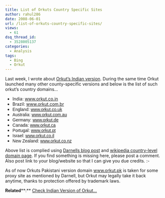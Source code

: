 ```yaml
---
title: List of Orkuts Country Specific Sites
author: rahul286
date: 2008-06-01
url: /list-of-orkuts-country-specific-sites/
views:
  - 61
dsq_thread_id:
  - 3528005137
categories:
  - Analysis
tags:
  - Bing
  - Orkut
---
```

Last week, I wrote about [Orkut&#8217;s Indian version][1]. During the same time Orkut launched many other county-specific versions and below is the list of such orkut&#8217;s country domains&#8230;

  * India: <a href="http://www.orkut.co.in" onclick="_gaq.push(['_trackEvent', 'outbound-article', 'http://www.orkut.co.in', 'www.orkut.co.in']);" >www.orkut.co.in</a>
  * Brazil: <a href="http://www.orkut.com.br" onclick="_gaq.push(['_trackEvent', 'outbound-article', 'http://www.orkut.com.br', 'www.orkut.com.br']);" >www.orkut.com.br</a>
  * <span style="font-family: Helvetica;line-height: normal">England: <a href="http://www.orkut.com.br" onclick="_gaq.push(['_trackEvent', 'outbound-article', 'http://www.orkut.com.br', 'www.orkut.co.uk']);" >www.orkut.co.uk</a></span>
  * <span style="font-family: Helvetica;line-height: normal">Australia: <a href="http://www.orkut.com.au" onclick="_gaq.push(['_trackEvent', 'outbound-article', 'http://www.orkut.com.au', 'www.orkut.com.au']);" >www.orkut.com.au</a></span>
  * <span style="font-family: Helvetica;line-height: normal">Germany: <a href="http://www.orkut.de" onclick="_gaq.push(['_trackEvent', 'outbound-article', 'http://www.orkut.de', 'www.orkut.de']);" >www.orkut.de</a><br /></span>
  * <span style="font-family: Helvetica;line-height: normal">Canada: <a href="http://www.orkut.ca" onclick="_gaq.push(['_trackEvent', 'outbound-article', 'http://www.orkut.ca', 'www.orkut.ca']);" >www.orkut.ca</a></span>
  * <span style="font-family: Helvetica;line-height: normal">Portugal: <a href="http://www.orkut.pt" onclick="_gaq.push(['_trackEvent', 'outbound-article', 'http://www.orkut.pt', 'www.orkut.pt']);" >www.orkut.pt</a></span>
  * <span style="font-family: Helvetica;line-height: normal">Israel: <a href="http://www.orkut.co.il" onclick="_gaq.push(['_trackEvent', 'outbound-article', 'http://www.orkut.co.il', 'www.orkut.co.il']);" >www.orkut.co.il</a></span>
  * <span style="font-family: Helvetica;line-height: normal">New Zealand: <a href="http://www.orkut.co.nz" onclick="_gaq.push(['_trackEvent', 'outbound-article', 'http://www.orkut.co.nz', 'www.orkut.co.nz']);" >www.orkut.co.nz</a></span>

Above list is complied using <a href="http://www.insideorkut.com/2008/05/new-orkut-domains-for-india-and-brazil.html" onclick="_gaq.push(['_trackEvent', 'outbound-article', 'http://www.insideorkut.com/2008/05/new-orkut-domains-for-india-and-brazil.html', 'Darnells blog post']);" >Darnells blog post</a> and <a href="http://en.wikipedia.org/wiki/Country_code_top-level_domain" onclick="_gaq.push(['_trackEvent', 'outbound-article', 'http://en.wikipedia.org/wiki/Country_code_top-level_domain', 'wikipedia country-level domain page']);" >wikipedia country-level domain page</a>. If you find something is missing here, please post a comment. Also post link to your blog/website so that I can give you due credits. <img src="http://devilsworkshop.org/wp-includes/images/smilies/simple-smile.png" alt=":-)" class="wp-smiley" style="height: 1em; max-height: 1em;" />

As of now Orkuts Pakistani version domain <a href="http://www.orkut.pk" onclick="_gaq.push(['_trackEvent', 'outbound-article', 'http://www.orkut.pk', 'www.orkut.pk']);" >www.orkut.pk</a> is taken for some proxy site as mentioned by Darnell, but Orkut may legally take it back anytime, thanks to protection offered by trademark laws.

**Related****:** [Check Indian Version of Orkut&#8230;][1]

 [1]: http://devilsworkshop.org/2008/05/29/check-indian-version-of-orkut/
